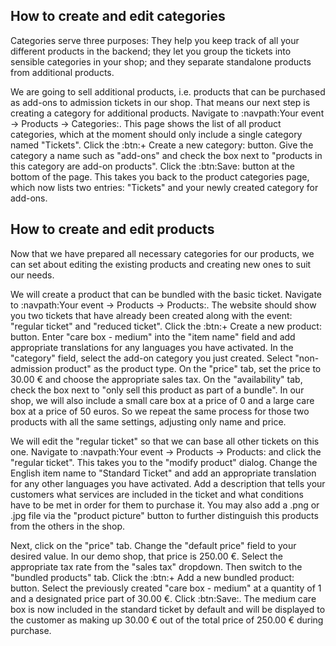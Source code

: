 ## How to create and edit categories

Categories serve three purposes: They help you keep track of all your different products in the backend; they let you group the tickets into sensible categories in your shop; and they separate standalone products from additional products. 

We are going to sell additional products, i.e. products that can be purchased as add-ons to admission tickets in our shop. That means our next step is creating a category for additional products. Navigate to :navpath:Your event → Products → Categories:. This page shows the list of all product categories, which at the moment should only include a single category named "Tickets". Click the :btn:+ Create a new category: button. Give the category a name such as "add-ons" and check the box next to "products in this category are add-on products". Click the :btn:Save: button at the bottom of the page. This takes you back to the product categories page, which now lists two entries: "Tickets" and your newly created category for add-ons. 

## How to create and edit products

Now that we have prepared all necessary categories for our products, we can set about editing the existing products and creating new ones to suit our needs. 

We will create a product that can be bundled with the basic ticket. Navigate to :navpath:Your event → Products → Products:. The website should show you two tickets that have already been created along with the event: "regular ticket" and "reduced ticket".  Click the :btn:+ Create a new product: button. Enter "care box - medium" into the "item name" field and add appropriate translations for any languages you have activated. In the "category" field, select the add-on category you just created. Select "non-admission product" as the product type. On the "price" tab, set the price to 30.00 € and choose the appropriate sales tax. On the "availability" tab, check the box next to "only sell this product as part of a bundle". In our shop, we will also include a small care box at a price of 0 and a large care box at a price of 50 euros. So we repeat the same process for those two products with all the same settings, adjusting only name and price. 

We will edit the "regular ticket" so that we can base all other tickets on this one. Navigate to :navpath:Your event → Products → Products: and click the "regular ticket". This takes you to the "modify product" dialog. Change the English item name to "Standard Ticket" and add an appropriate translation for any other languages you have activated. Add a description that tells your customers what services are included in the ticket and what conditions have to be met in order for them to purchase it. You may also add a .png or .jpg file via the "product picture" button to further distinguish this products from the others in the shop. 

Next, click on the "price" tab. Change the "default price" field to your desired value. In our demo shop, that price is 250.00 €. Select the appropriate tax rate from the "sales tax" dropdown. Then switch to the "bundled products" tab. Click the :btn:+ Add a new bundled product: button. Select the previously created "care box - medium" at a quantity of 1 and a designated price part of 30.00 €. Click :btn:Save:. The medium care box is now included in the standard ticket by default and will be displayed to the customer as making up 30.00 € out of the total price of 250.00 € during purchase. 
